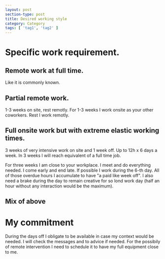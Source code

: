 ```yaml
---
layout: post
section-type: post
title: Desired working style
category: Category
tags: [ 'tag1', 'tag2' ]
---
```


# Specific work requirement.

## Remote work at full time.
Like it is commonly known.

## Partial remote work.
1-3 weeks on site, rest remotly. For 1-3 weeks I work onsite as your other coworkers. Rest I work remotly.

## Full onsite work but with extreme elastic working times.
3 weeks of very intensive work on site and 1 week off. Up to 12h x 6 days a week. In 3 weeks I will reach equivalent of a full time job.

For three weeks I am close to your workplace. I meet and do everything needed. I come early and end late. If possible I work during the 6-th day. All of those overdue hours I accumulate to have "a paid like week off". I also need a brake during the day to remain creative for so lond work day (half an hour without any interaction would be the maximum).

## Mix of above

# My commitment
During the days off I obligate to be available in case my context would be needed. I will check the messages and to advice if needed. For the possibily of remote intervention I need to schedule it to have my full equipment close to me.
